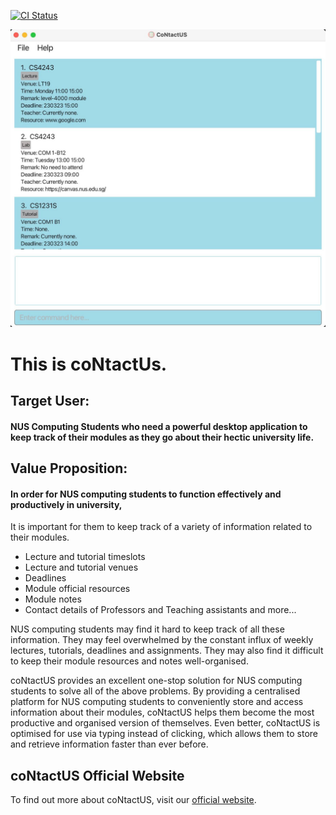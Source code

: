 [![CI Status](https://github.com/se-edu/addressbook-level3/workflows/Java%20CI/badge.svg)](https://github.com/AY2223S2-CS2103T-W10-1/tp/actions)


![Ui](docs/images/Ui.png)

# This is coNtactUs.<br>

## Target User:
#### NUS Computing Students who need a powerful desktop application to keep track of their modules as they go about their hectic university life.

## Value Proposition:
#### In order for NUS computing students to function effectively and productively in university,
It is important for them to keep track of a variety of information related to their modules.

- Lecture and tutorial timeslots
- Lecture and tutorial venues
- Deadlines
- Module official resources
- Module notes
- Contact details of Professors and Teaching assistants
and more...

NUS computing students may find it hard to keep track of all these information. They may feel overwhelmed by the
constant influx of weekly lectures, tutorials, deadlines and assignments. They may also find it difficult to keep their
module resources and notes well-organised.

coNtactUS provides an excellent one-stop solution for NUS computing students to solve all of the above problems. By
providing a centralised platform for NUS computing students to conveniently store and access information about their
modules, coNtactUS helps them become the most productive and organised version of themselves. Even better, coNtactUS is
optimised for use via typing instead of clicking, which allows them to store and retrieve information faster than ever
before.

## coNtactUS Official Website
To find out more about coNtactUS, visit our [official website](https://ay2223s2-cs2103t-w10-1.github.io/tp/).


